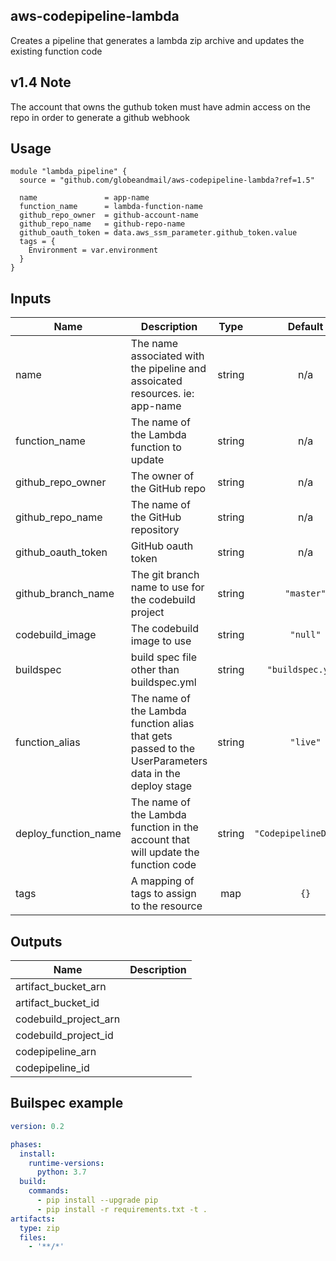 ## aws-codepipeline-lambda
Creates a pipeline that generates a lambda zip archive and updates the existing function code

## v1.4 Note
The account that owns the guthub token must have admin access on the repo in order to generate a github webhook 

## Usage

```hcl
module "lambda_pipeline" {
  source = "github.com/globeandmail/aws-codepipeline-lambda?ref=1.5"

  name               = app-name
  function_name      = lambda-function-name
  github_repo_owner  = github-account-name
  github_repo_name   = github-repo-name
  github_oauth_token = data.aws_ssm_parameter.github_token.value
  tags = {
    Environment = var.environment
  }
}
```

## Inputs

| Name | Description | Type | Default | Required |
|------|-------------|:----:|:-----:|:-----:|
| name | The name associated with the pipeline and assoicated resources. ie: app-name | string | n/a | yes |
| function\_name | The name of the Lambda function to update | string | n/a | yes |
| github\_repo\_owner | The owner of the GitHub repo | string | n/a | yes |
| github\_repo\_name | The name of the GitHub repository | string | n/a | yes |
| github\_oauth\_token | GitHub oauth token | string | n/a | yes |
| github\_branch\_name | The git branch name to use for the codebuild project | string | `"master"` | no |
| codebuild\_image | The codebuild image to use | string | `"null"` | no |
| buildspec | build spec file other than buildspec.yml | string | `"buildspec.yml"` | no |
| function\_alias | The name of the Lambda function alias that gets passed to the UserParameters data in the deploy stage | string | `"live"` | no |
| deploy\_function\_name | The name of the Lambda function in the account that will update the function code | string | `"CodepipelineDeploy"` | no |
| tags | A mapping of tags to assign to the resource | map | `{}` | no |

## Outputs

| Name | Description |
|------|-------------|
| artifact\_bucket\_arn |  |
| artifact\_bucket\_id |  |
| codebuild\_project\_arn |  |
| codebuild\_project\_id |  |
| codepipeline\_arn |  |
| codepipeline\_id |  |

## Builspec example

```yml
version: 0.2

phases:
  install:
    runtime-versions:
      python: 3.7
  build:
    commands:
      - pip install --upgrade pip
      - pip install -r requirements.txt -t .
artifacts:
  type: zip
  files:
    - '**/*'
```
